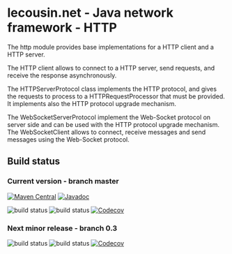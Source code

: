 # lecousin.net - Java network framework - HTTP

The http module provides base implementations for a HTTP client and a HTTP server.

The HTTP client allows to connect to a HTTP server, send requests, and receive the response asynchronously.

The HTTPServerProtocol class implements the HTTP protocol, and gives the requests to process to a HTTPRequestProcessor that must be provided. It implements also the HTTP protocol upgrade mechanism.

The WebSocketServerProtocol implement the Web-Socket protocol on server side and can be used with the HTTP protocol upgrade mechanism.
The WebSocketClient allows to connect, receive messages and send messages using the Web-Socket protocol.

## Build status

### Current version - branch master

[![Maven Central](https://img.shields.io/maven-central/v/net.lecousin.framework.network/http.svg)](http://search.maven.org/#search%7Cga%7C1%7Cg%3A%22net.lecousin.framework.network%22%20AND%20a%3A%22http%22)
[![Javadoc](https://img.shields.io/badge/javadoc-0.3.2-brightgreen.svg)](https://www.javadoc.io/doc/net.lecousin.framework.network/http/0.3.2)

![build status](https://travis-ci.org/lecousin/java-framework-network-http.svg?branch=master "Build Status")
![build status](https://ci.appveyor.com/api/projects/status/github/lecousin/java-framework-network-http?branch=master&svg=true "Build Status")
[![Codecov](https://codecov.io/gh/lecousin/java-framework-network-http/graph/badge.svg)](https://codecov.io/gh/lecousin/java-framework-network-http/branch/master)

### Next minor release - branch 0.3

![build status](https://travis-ci.org/lecousin/java-framework-network-http.svg?branch=0.3 "Build Status")
![build status](https://ci.appveyor.com/api/projects/status/github/lecousin/java-framework-network-http?branch=0.3&svg=true "Build Status")
[![Codecov](https://codecov.io/gh/lecousin/java-framework-network-http/branch/0.3/graph/badge.svg)](https://codecov.io/gh/lecousin/java-framework-network-http/branch/0.3)